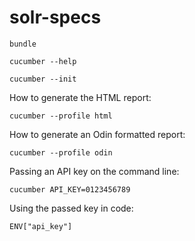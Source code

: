 # solr-specs

`bundle`

`cucumber --help`

`cucumber --init`

How to generate the HTML report:

`cucumber --profile html`

How to generate an Odin formatted report:

`cucumber --profile odin`

Passing an API key on the command line:

`cucumber API_KEY=0123456789`

Using the passed key in code:

`ENV["api_key"]`
